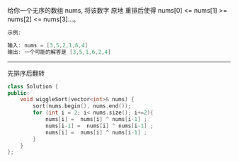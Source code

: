 给你一个无序的数组 nums, 将该数字 原地 重排后使得 nums[0] <= nums[1] >= nums[2] <= nums[3]...。


```cpp
示例:

输入: nums = [3,5,2,1,6,4]
输出: 一个可能的解答是 [3,5,1,6,2,4]
```

---

先排序后翻转

```cpp
class Solution {
public:
    void wiggleSort(vector<int>& nums) {
        sort(nums.begin(), nums.end());
        for (int i = 2; i< nums.size(); i+=2){
            nums[i] =  nums[i] ^ nums[i-1] ;
            nums[i-1] =  nums[i] ^ nums[i-1] ;
            nums[i] =  nums[i] ^ nums[i-1] ;
        }
    }
};
```
